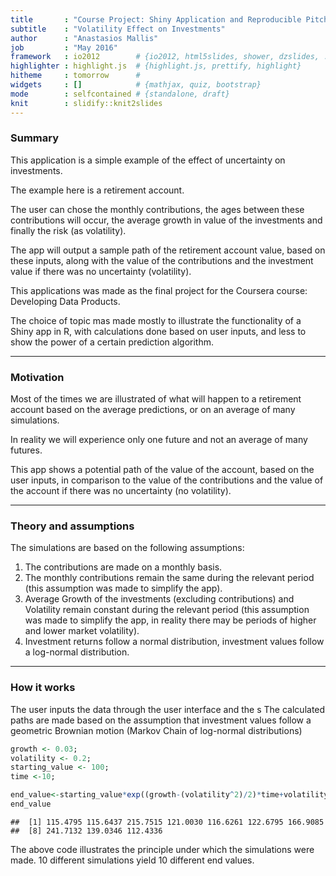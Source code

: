 ```yaml
---
title       : "Course Project: Shiny Application and Reproducible Pitch"
subtitle    : "Volatility Effect on Investments"
author      : "Anastasios Mallis"
job         : "May 2016"
framework   : io2012        # {io2012, html5slides, shower, dzslides, ...}
highlighter : highlight.js  # {highlight.js, prettify, highlight}
hitheme     : tomorrow      # 
widgets     : []            # {mathjax, quiz, bootstrap}
mode        : selfcontained # {standalone, draft}
knit        : slidify::knit2slides
---
```


### Summary

This application is a simple example of the effect of uncertainty on investments.


The example here is a retirement account.
 

The user can chose the monthly contributions, the ages between these contributions will occur, the average growth in value of the investments and finally the risk (as volatility).
 
 
The app will output a sample path of the retirement account value, based on these inputs, along with the value of the contributions and the investment value if there was no uncertainty (volatility).

This applications was made as the final project for the Coursera course: Developing Data Products.

The choice of topic mas made mostly to illustrate the functionality of a Shiny app in R, with calculations done based on user inputs, and less to show the power of a certain prediction algorithm.

---

### Motivation

Most of the times we are illustrated of what will happen to a retirement account based on the average predictions, or on an average of many simulations.

In reality we will experience only one future and not an average of many futures.

This app shows a potential path of the value of the account, based on the user inputs, in comparison to the value of the contributions and the value of the account if there was no uncertainty (no volatility).

---

### Theory and assumptions

The simulations are based on the following assumptions:

1. The contributions are made on a monthly basis.
2. The monthly contributions remain the same during the relevant period (this assumption was made to simplify the app).
3. Average Growth of the investments (excluding contributions) and Volatility remain constant during the relevant period (this assumption was made to simplify the app, in reality there may be periods of higher and lower market volatility).
4. Investment returns follow a normal distribution, investment values follow a log-normal distribution.

---

### How it works

The user inputs the data through the user interface and the s
The calculated paths are made based on the assumption that investment values follow a geometric Brownian motion (Markov Chain of log-normal distributions)

```r
growth <- 0.03;
volatility <- 0.2;
starting_value <- 100;
time <-10;

end_value<-starting_value*exp((growth-(volatility^2)/2)*time+volatility*sqrt(time)**rnorm(10));
end_value
```

```
##  [1] 115.4795 115.6437 215.7515 121.0030 116.6261 122.6795 166.9085
##  [8] 241.7132 139.0346 112.4336
```
The above code illustrates the principle under which the simulations were made. 10 different simulations yield 10 different end values.

